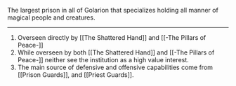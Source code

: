 The largest prison in all of Golarion that specializes holding all manner of magical people and creatures.

---
1. Overseen directly by [[The Shattered Hand]] and [[-The Pillars of Peace-]]
2. While overseen by both [[The Shattered Hand]] and [[-The Pillars of Peace-]] neither see the institution as a high value interest.
3. The main source of defensive and offensive capabilities come from [[Prison Guards]], and [[Priest Guards]].